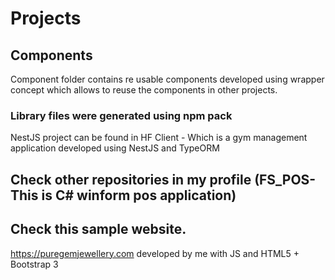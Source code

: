 # Projects

## Components
 Component folder contains re usable components developed using wrapper concept which
 allows to reuse the components in other projects. 
 
### Library files were generated using npm pack 

NestJS project can be found in HF Client - Which is a gym management application developed using NestJS and TypeORM

## Check other repositories in my profile (FS_POS- This is C# winform pos application)

## Check this sample website. 
https://puregemjewellery.com developed by me with JS and HTML5 + Bootstrap 3
